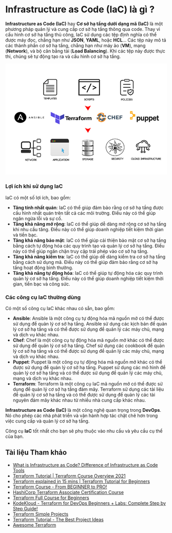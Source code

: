 # Infrastructure as Code (IaC) là gì ?

**Infrastructure as Code (IaC)** hay **Cơ sở hạ tầng dưới dạng mã (IaC)** là một phương pháp quản lý và cung cấp cơ sở hạ tầng thông qua code. Thay vì cấu hình cơ sở hạ tầng thủ công, IaC sử dụng các tệp định nghĩa có thể được máy đọc, chẳng hạn như **JSON**, **YAML**, hoặc **HCL**... Các tệp này mô tả các thành phần cơ sở hạ tầng, chẳng hạn như máy ảo (**VM**), mạng (**Network**), và bộ cân bằng tải (**Load Balancing**). Khi các tệp này được thực thi, chúng sẽ tự động tạo ra và cấu hình cơ sở hạ tầng.

![img](../Image/infrastructure-as-a-code.jpg)

### Lợi ích khi sử dụng IaC

IaC có một số lợi ích, bao gồm:

- **Tăng tính nhất quán**: IaC có thể giúp đảm bảo rằng cơ sở hạ tầng được cấu hình nhất quán trên tất cả các môi trường. Điều này có thể giúp ngăn ngừa lỗi và sự cố.
- **Tăng khả năng mở rộng**: IaC có thể giúp dễ dàng mở rộng cơ sở hạ tầng khi nhu cầu tăng. Điều này có thể giúp doanh nghiệp tiết kiệm thời gian và tiền bạc.
- **Tăng khả năng bảo mật**: IaC có thể giúp cải thiện bảo mật cơ sở hạ tầng bằng cách tự động hóa các quy trình tạo và quản lý cơ sở hạ tầng. Điều này có thể giúp ngăn chặn truy cập trái phép vào cơ sở hạ tầng.
- **Tăng khả năng kiểm tra**: IaC có thể giúp dễ dàng kiểm tra cơ sở hạ tầng bằng cách sử dụng mã. Điều này có thể giúp đảm bảo rằng cơ sở hạ tầng hoạt động bình thường.
- **Tăng khả năng tự động hóa**: IaC có thể giúp tự động hóa các quy trình quản lý cơ sở hạ tầng. Điều này có thể giúp doanh nghiệp tiết kiệm thời gian, tiền bạc và công sức.

### Các công cụ IaC thường dùng

Có một số công cụ IaC khác nhau có sẵn, bao gồm:

- **Ansible**: Ansible là một công cụ tự động hóa mã nguồn mở có thể được sử dụng để quản lý cơ sở hạ tầng. Ansible sử dụng các kịch bản để quản lý cơ sở hạ tầng và có thể được sử dụng để quản lý các máy chủ, mạng và dịch vụ khác nhau.
- **Chef**: Chef là một công cụ tự động hóa mã nguồn mở khác có thể được sử dụng để quản lý cơ sở hạ tầng. Chef sử dụng các cookbook để quản lý cơ sở hạ tầng và có thể được sử dụng để quản lý các máy chủ, mạng và dịch vụ khác nhau.
- **Puppet**: Puppet là một công cụ tự động hóa mã nguồn mở khác có thể được sử dụng để quản lý cơ sở hạ tầng. Puppet sử dụng các mô hình để quản lý cơ sở hạ tầng và có thể được sử dụng để quản lý các máy chủ, mạng và dịch vụ khác nhau.
- **Terraform**: Terraform là một công cụ IaC mã nguồn mở có thể được sử dụng để quản lý cơ sở hạ tầng đám mây. Terraform sử dụng các tài liệu để quản lý cơ sở hạ tầng và có thể được sử dụng để quản lý các tài nguyên đám mây khác nhau từ nhiều nhà cung cấp khác nhau.

**Infrastructure as Code (IaC)** là một công nghệ quan trọng trong **DevOps**. Nó cho phép các nhà phát triển và vận hành hợp tác chặt chẽ hơn trong việc cung cấp và quản lý cơ sở hạ tầng.

Công cụ **IaC** tốt nhất cho bạn sẽ phụ thuộc vào nhu cầu và yêu cầu cụ thể của bạn.

## Tài liệu Tham khảo

- [What is Infrastructure as Code? Difference of Infrastructure as Code Tools](https://www.youtube.com/watch?v=POPP2WTJ8es)
- [Terraform Tutorial | Terraform Course Overview 2021](https://www.youtube.com/watch?v=m3cKkYXl-8o)
- [Terraform explained in 15 mins | Terraform Tutorial for Beginners](https://www.youtube.com/watch?v=l5k1ai_GBDE)
- [Terraform Course - From BEGINNER to PRO!](https://www.youtube.com/watch?v=7xngnjfIlK4&list=WL&index=141&t=16s)
- [HashiCorp Terraform Associate Certification Course](https://www.youtube.com/watch?v=V4waklkBC38&list=WL&index=55&t=111s)
- [Terraform Full Course for Beginners](https://www.youtube.com/watch?v=EJ3N-hhiWv0&list=WL&index=39&t=27s)
- [KodeKloud - Terraform for DevOps Beginners + Labs: Complete Step by Step Guide!](https://www.youtube.com/watch?v=YcJ9IeukJL8&list=WL&index=16&t=11s)
- [Terraform Simple Projects](https://terraform.joshuajebaraj.com/)
- [Terraform Tutorial - The Best Project Ideas](https://www.youtube.com/watch?v=oA-pPa0vfks)
- [Awesome Terraform](https://github.com/shuaibiyy/awesome-terraform)